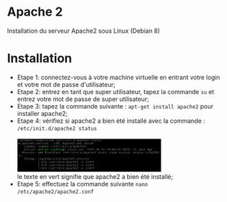 # Apache 2
Installation du serveur Apache2 sous Linux (Debian 8)

# Installation

- Etape 1: connectez-vous à votre machine virtuelle en entrant votre login et votre mot de passe d'utilisateur; <br>
- Etape 2: entrez en tant que super utilisateur, tapez la commande `su` et entrez votre mot de passe de super utilisateur; <br>
- Etape 3: tapez la commande suivante : `apt-get install apache2` pour installer apache2; <br>
- Etape 4: vérifiez si apache2 a bien été installé avec la commande : `/etc/init.d/apache2 status` <br> <br>
    <img src="status.png" alt="image" width="70%" height="70%"> <br>
    le texte en vert signifie que apache2 a bien été installé;
- Etape 5: effectuez la commande suivante `nano /etc/apache2/apache2.conf`